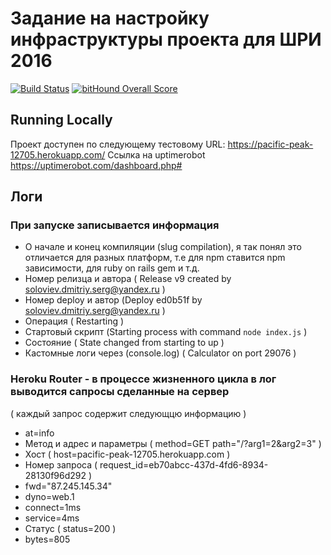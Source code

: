 # Задание на настройку инфраструктуры проекта для ШРИ 2016

[![Build Status](https://travis-ci.org/choochoochoo/task6-shri.svg?branch=master)](https://travis-ci.org/choochoochoo/task6-shri)
[![bitHound Overall Score](https://www.bithound.io/github/choochoochoo/task6-shri/badges/score.svg)](https://www.bithound.io/github/choochoochoo/task6-shri)

## Running Locally

Проект доступен по следующему тестовому URL: https://pacific-peak-12705.herokuapp.com/
Ссылка на uptimerobot https://uptimerobot.com/dashboard.php#

## Логи

### При запуске записывается информация

* О начале и конец компиляции (slug compilation), я так понял это отличается для разных платформ, т.е для npm ставится
npm зависимости, для ruby on rails gem и т.д.
* Номер релизца и автора ( Release v9 created by soloviev.dmitriy.serg@yandex.ru )
* Номер deploy и автор (Deploy ed0b51f by soloviev.dmitriy.serg@yandex.ru )
* Операция ( Restarting )
* Стартовый скрипт (Starting process with command `node index.js` )
* Состояние ( State changed from starting to up )
* Кастомные логи через (console.log) ( Calculator on port 29076 )

### Heroku Router - в процессе жизненного цикла в лог выводится сапросы сделанные на сервер
( каждый запрос содержит следующцю информацию )

* at=info
* Метод и адрес и параметры ( method=GET path="/?arg1=2&arg2=3" )
* Хост (  host=pacific-peak-12705.herokuapp.com )
* Номер запроса ( request_id=eb70abcc-437d-4fd6-8934-28130f96d292 )
* fwd="87.245.145.34"
* dyno=web.1
* connect=1ms
* service=4ms
* Статус ( status=200 )
* bytes=805
